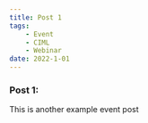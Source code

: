 ```yaml
---
title: Post 1
tags:
    - Event
    - CIML
    - Webinar
date: 2022-1-01
---
```


<h3>Post 1:</h3>
This is another example event post